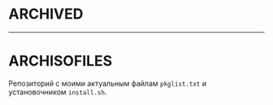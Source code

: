 # ARCHIVED

***

# ARCHISOFILES

Репозиторий с моими актуальным файлам `pkglist.txt` и установочником `install.sh`. 
